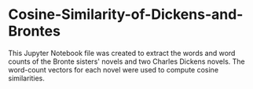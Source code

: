 # Cosine-Similarity-of-Dickens-and-Brontes
This Jupyter Notebook file was created to extract the words and word counts of the Bronte sisters' novels and two Charles Dickens novels. The word-count vectors for each novel were used to compute cosine similarities.
